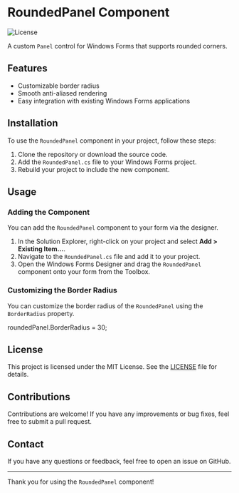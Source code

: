 # RoundedPanel Component

![License](https://img.shields.io/badge/license-MIT-blue.svg)

A custom `Panel` control for Windows Forms that supports rounded corners.

## Features

- Customizable border radius
- Smooth anti-aliased rendering
- Easy integration with existing Windows Forms applications

## Installation

To use the `RoundedPanel` component in your project, follow these steps:

1. Clone the repository or download the source code.
2. Add the `RoundedPanel.cs` file to your Windows Forms project.
3. Rebuild your project to include the new component.

## Usage

### Adding the Component

You can add the `RoundedPanel` component to your form via the designer.

1. In the Solution Explorer, right-click on your project and select **Add > Existing Item...**.
2. Navigate to the `RoundedPanel.cs` file and add it to your project.
3. Open the Windows Forms Designer and drag the `RoundedPanel` component onto your form from the Toolbox.

### Customizing the Border Radius

You can customize the border radius of the `RoundedPanel` using the `BorderRadius` property.

roundedPanel.BorderRadius = 30;

## License

This project is licensed under the MIT License. See the [LICENSE](LICENSE) file for details.

## Contributions

Contributions are welcome! If you have any improvements or bug fixes, feel free to submit a pull request.

## Contact

If you have any questions or feedback, feel free to open an issue on GitHub.

---

Thank you for using the `RoundedPanel` component!
